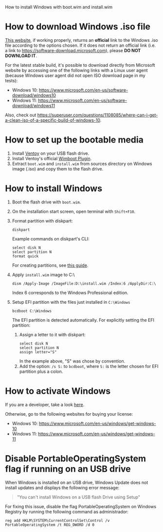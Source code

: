 How to install Windows with boot.wim and install.wim

How to download Windows .iso file
===========================================================================

[This website](https://tb.rg-adguard.net/public.php), if working properly,
returns an **official** link to the Windows .iso file according to the
options chosen. If it does not return an official link (i.e. a link to
https://software-download.microsoft.com), please **DO NOT DOWNLOAD IT**.

For the latest stable build, it's possible to download directly from
Microsoft website by accessing one of the following links with a Linux
user agent (because Windows user agent did not open ISO download page in
my tests):

- Windows 10: <https://www.microsoft.com/en-us/software-download/windows10>
- Windows 11: <https://www.microsoft.com/en-us/software-download/windows11>

Also, check out <https://superuser.com/questions/1108085/where-can-i-get-a-clean-iso-of-a-specific-build-of-windows-10>.

How to set up the bootable media
===========================================================================

1. Install [Ventoy](https://github.com/ventoy/Ventoy) on your USB flash
   drive.
2. Install Ventoy's official [Wimboot Plugin](https://www.ventoy.net/en/plugin_wimboot.html).
3. Extract `boot.wim` and `install.wim` from sources directory on Windows
   image (.iso) and copy them to the flash drive.

How to install Windows
===========================================================================

1. Boot the flash drive with `boot.wim`.
2. On the installation start screen, open terminal with `Shift+F10`.
3. Format partition with diskpart:
     ```
     diskpart
     ```
   Example commands on diskpart's CLI:
     ```
     select disk N
     select partition N
     format quick
     ```
   For creating partitions, see [this guide](https://docs.microsoft.com/en-us/windows-hardware/manufacture/desktop/oem-deployment-of-windows-desktop-editions-sample-scripts?preserve-view=true&view=windows-10#-createpartitions-uefitxt).
4. Apply `install.wim` image to C:\
     ```
     dism /Apply-Image /ImageFile:D:\install.wim /Index:6 /ApplyDir:C:\
     ```
     Index 6 corresponds to the Windows Professional edition.
5. Setup EFI partition with the files just installed in `C:\Windows`
     ```
     bcdboot C:\Windows
     ```
     The EFI partition is detected automatically. For explicitly setting
     the EFI partition:

     1. Assign a letter to it with diskpart:
        ```
        select disk N
        select partition N
        assign letter="S"
        ```
        In the example above, "S" was chose by convention.
     2. Add the option: `/s S:` to `bcdboot`, where `S:` is the letter
        chosen for EFI partition plus a colon.

How to activate Windows
===========================================================================

If you are a developer, take a look [here](https://github.com/pasqualirb/MicrosoftLovesDevelopers).

Otherwise, go to the following websites for buying your license:

- Windows 10: https://www.microsoft.com/en-us/windows/get-windows-10
- Windows 11: https://www.microsoft.com/en-us/windows/get-windows-11

Disable PortableOperatingSystem flag if running on an USB drive
===========================================================================

When Windows is installed on an USB drive, Windows Update does not install
updates and displays the following error message:

> "You can't install Windows on a USB flash Drive using Setup"

For fixing this issue, disable the flag PortableOperatingSystem on Windows
Registry by running the following command as administrador:

```
reg add HKLM\SYSTEM\CurrentControlSet\Control /v PortableOperatingSystem /t REG_DWORD /d 0
```
